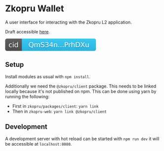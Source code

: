 # Zkopru Wallet

A user interface for interacting with the Zkopru L2 application.

Draft accessible [here](https://zkopru.tubby.cloud/).

[![](./ipfs_badge.svg)](https://ipfs.tubby.cloud/ipfs/QmS34noAxQXSqNQA76awtES7gwjNVjDeJtLV18pPrhDXuG) <!-- badge -->

## Setup

Install modules as usual with `npm install`.

Additionally we need the `@zkopru/client` package. This needs to be linked locally because it's not published on npm. This can be done using yarn by running the following:

- First in `zkopru/packages/client`: `yarn link`
- Then in `zkopru-web`: `yarn link @zkopru/client`

## Development

A development server with hot reload can be started with `npm run dev` it will be accessible at `localhost:8080`.
